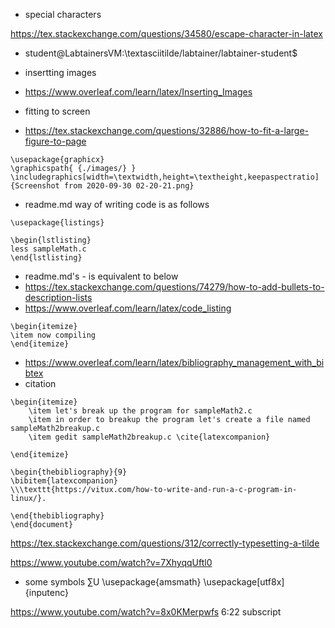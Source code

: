 - special characters

https://tex.stackexchange.com/questions/34580/escape-character-in-latex

- student@LabtainersVM:\textasciitilde/labtainer/labtainer-student\$ 

- insertting images

- https://www.overleaf.com/learn/latex/Inserting_Images

- fitting to screen

- https://tex.stackexchange.com/questions/32886/how-to-fit-a-large-figure-to-page
```
\usepackage{graphicx}
\graphicspath{ {./images/} }
\includegraphics[width=\textwidth,height=\textheight,keepaspectratio]{Screenshot from 2020-09-30 02-20-21.png}
```

- readme.md way of writing code is as follows

```
\usepackage{listings}

\begin{lstlisting}
less sampleMath.c
\end{lstlisting}
```
- readme.md's - is equivalent to below
- https://tex.stackexchange.com/questions/74279/how-to-add-bullets-to-description-lists
- https://www.overleaf.com/learn/latex/code_listing

```
\begin{itemize}
\item now compiling
\end{itemize}
```
- https://www.overleaf.com/learn/latex/bibliography_management_with_bibtex
- citation
```
\begin{itemize}
    \item let's break up the program for sampleMath2.c
    \item in order to breakup the program let's create a file named sampleMath2breakup.c
    \item gedit sampleMath2breakup.c \cite{latexcompanion}

\end{itemize}

\begin{thebibliography}{9}
\bibitem{latexcompanion} 
\\\texttt{https://vitux.com/how-to-write-and-run-a-c-program-in-linux/}. 

\end{thebibliography}
\end{document}
```

https://tex.stackexchange.com/questions/312/correctly-typesetting-a-tilde

https://www.youtube.com/watch?v=7XhyqqUftl0
- some symbols
∑U
\usepackage{amsmath}
\usepackage[utf8x]{inputenc}


https://www.youtube.com/watch?v=8x0KMerpwfs
6:22
subscript
